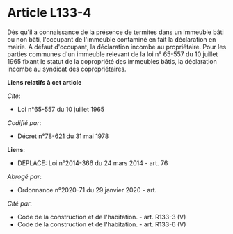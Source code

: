 # Article L133-4

Dès qu'il a connaissance de la présence de termites dans un immeuble bâti ou non bâti, l'occupant de l'immeuble contaminé en
fait la déclaration en mairie. A défaut d'occupant, la déclaration incombe au propriétaire. Pour les parties communes d'un
immeuble relevant de la loi n° 65-557 du 10 juillet 1965 fixant le statut de la copropriété des immeubles bâtis, la
déclaration incombe au syndicat des copropriétaires.

**Liens relatifs à cet article**

_Cite_:

  - Loi n°65-557 du 10 juillet 1965

_Codifié par_:

  - Décret n°78-621 du 31 mai 1978

**Liens**:

  - DEPLACE: Loi n°2014-366 du 24 mars 2014 - art. 76

_Abrogé par_:

  - Ordonnance n°2020-71 du 29 janvier 2020 - art.

_Cité par_:

  - Code de la construction et de l'habitation. - art. R133-3 (V)
  - Code de la construction et de l'habitation. - art. R133-6 (V)
